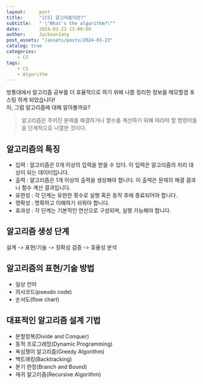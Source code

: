 ```yaml
---
layout:     post
title:      "[CS] 알고리즘이란?"
subtitle:   " \"What's the algorithm?\""
date:       2024-03-23 13:00:00
author:     JacksonJang
post_assets: "/assets/posts/2024-03-23"
catalog: true
categories:
    - CS
tags:
    - CS
    - Algorithm
---
```


방통대에서 알고리즘 공부를 더 효율적으로 하기 위해 나름 정리한 정보를 메모할겸 포스팅 하게 되었습니다!
<br />
자, 그럼 알고리즘에 대해 알아볼까요?

> 알고리즘은 주어진 문제를 해결하거나 함수를 계산하기 위해 따라야 할 명령어들을 단계적으로 나열한 것이다.

## 알고리즘의 특징
- 입력 : 알고리즘은 0개 이상의 입력을 받을 수 있다. 이 입력은 알고리즘의 처리 대상이 되는 데이터입니다.
- 출력 : 알고리즘은 1개 이상의 출력을 생성해야 합니다. 이 출력은 문제의 해결 결과나 함수 계산 결과입니다.
- 유한성 : 각 단계는 유한한 횟수로 실행 혹은 동작 후에 종료되어야 합니다.
- 명확성 : 명확하고 이해하기 쉬워야 합니다.
- 효과성 : 각 단계는 기본적인 연산으로 구성되며, 실행 가능해야 합니다.

## 알고리즘 생성 단계
설계 -> 표현/기술 -> 정확성 검증 -> 효율성 분석

## 알고리즘의 표현/기술 방법
- 일상 언어
- 의사코드(pseudo code)
- 순서도(flow chart)

## 대표적인 알고리즘 설계 기법
- 분할정복(Divide and Conquer)
- 동적 프로그래밍(Dynamic Programming)
- 욕심쟁이 알고리즘(Greedy Algorithm)
- 백트래킹(Backtracking)
- 분기 한정(Branch and Bound)
- 재귀 알고리즘(Recursive Algorithm)
